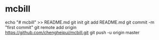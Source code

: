 # mcbill
echo "# mcbill" >> README.md
git init
git add README.md
git commit -m "first commit"
git remote add origin https://github.com/chengheipui/mcbill.git
git push -u origin master
